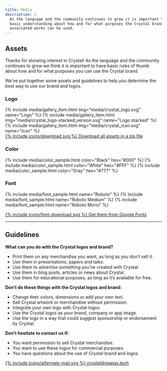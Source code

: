 ```yaml
---
title: Media
description: |
  As the language and the community continues to grow it is important to have
  basic understanding about how and for what purposes the Crystal brand and
  associated works can be used.
---
```


## Assets

Thanks for showing interest in Crystal! As the language and the community
continues to grow we think it is important to have basic rules of thumb about
how and for what purposes you can use the Crystal brand.

We’ve put together some assets and guidelines to help you determine the best way
to use our brand and logos.

### Logo

<div class="cards-list">
  {% include media/gallery_item.html img="media/crystal_logo.svg" name="Logo" %}
  {% include media/gallery_item.html img="media/crystal_logo-stacked_version.svg" name="Logo stacked" %}
  {% include media/gallery_item.html img="media/crystal_icon.svg" name="Icon" %}
</div>

<div class="link-item">
  <a href="/media/crystal-media-kit-6e57ec7.zip">
    {% include icons/download.svg %}
    Download all assets in a zip file
  </a>
</div>

### Color

<div class="cards-list">
  {% include media/color_sample.html color="Black" hex="#000" %}
  {% include media/color_sample.html color="White" hex="#FFF" %}
  {% include media/color_sample.html color="Gray" hex="#777" %}
</div>

### Font

{% include media/font_sample.html name="Roboto" %}
{% include media/font_sample.html name="Roboto Medium" %}
{% include media/font_sample.html name="Roboto Mono" %}

<div class="link-item">
  <a href="https://fonts.google.com/selection?query=robot&selection.family=Roboto+Mono:500|Roboto:400,500" target="_blank">
    {% include icons/font-download.svg %}
    Get them from Google Fonts
  </a>
</div>

<hr />

## Guidelines

**What can you do with the Crystal logos and brand?**

<ul class="yes">
  <li>Print them on any merchandise you want, as long as you don’t sell it.</li>
  <li>Use them in presentations, papers and talks. </li>
  <li>Use them to advertise something you’ve created with Crystal.</li>
  <li>Use them in blog posts, articles or news about Crystal.</li>
  <li>Use them for educational purposes, as long as it’s available for free. </li>
</ul>

**Don’t do these things with the Crystal logos and brand:**

<ul class="no">
  <li>Change their colors, dimensions or add your own text.</li>
  <li>Sell Crystal artwork or merchandise without permission.</li>
  <li>Integrate your own logo with Crystal logos.</li>
  <li>Use the Crystal logos as your brand, company or app image.</li>
  <li>Use the logo in a way that could suggest sponsorship or endorsement by Crystal.</li>
</ul>

**Don’t hesitate to contact us if:**

* You want permission to sell Crystal merchandise.
* You want to use these logos for commercial purposes.
* You have questions about the use of Crystal brand and logos.

<div class="link-item">
  <a href="mailto:crystal@manas.tech">
    {% include icons/alternate-mail.svg %}
    crystal@manas.tech
  </a>
</div>
